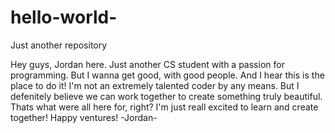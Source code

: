 # hello-world-
Just another repository

Hey guys, Jordan here.
    Just another CS student with a passion for programming. But I wanna get good, with good people. And I hear this is the place to do it! I'm not an extremely talented coder by any means. But I defenitely believe we can work together to create something truly beautiful. Thats what were all here for, right? I'm just reall excited to learn and create together! Happy ventures!
    -Jordan-
  

